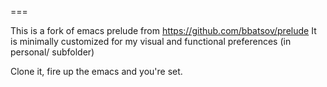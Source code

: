 ===

This is a fork of emacs prelude from https://github.com/bbatsov/prelude
It is minimally customized for my visual and functional preferences (in personal/ subfolder)

Clone it, fire up the emacs and you're set.

